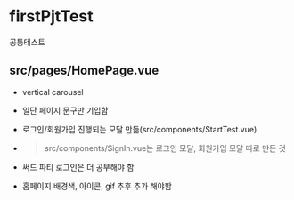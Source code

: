 # firstPjtTest
공통테스트
## src/pages/HomePage.vue 
- vertical carousel 
- 일단 페이지 문구만 기입함
- 로그인/회원가입 진행되는 모달 만듦(src/components/StartTest.vue)
- >src/components/SignIn.vue는 로그인 모달, 회원가입 모달 따로 만든 것


- 써드 파티 로그인은 더 공부해야 함
- 홈페이지 배경색, 아이콘, gif 추후 추가 해야함

